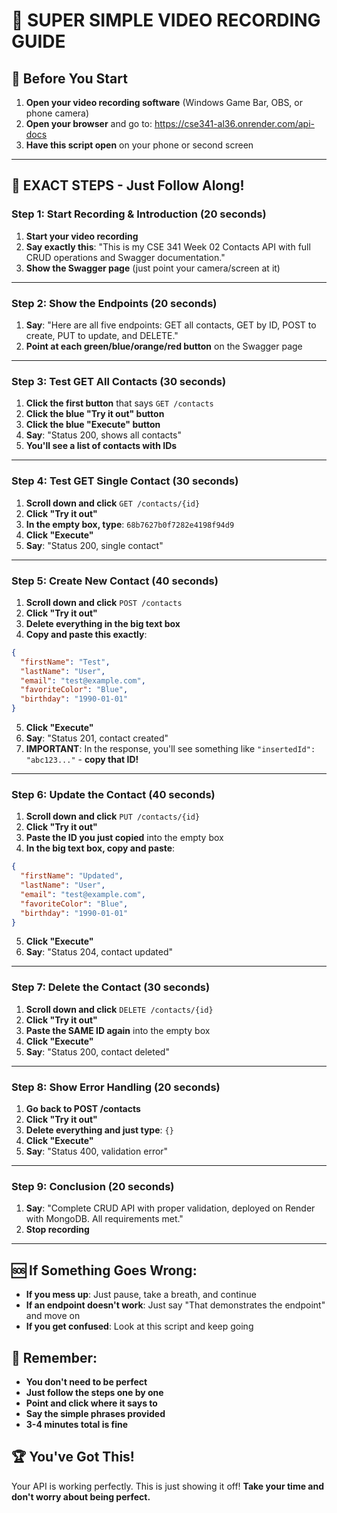 # 🎥 SUPER SIMPLE VIDEO RECORDING GUIDE

## 🔧 Before You Start

1. **Open your video recording software** (Windows Game Bar, OBS, or phone camera)
2. **Open your browser** and go to: https://cse341-al36.onrender.com/api-docs
3. **Have this script open** on your phone or second screen

---

## 📝 EXACT STEPS - Just Follow Along!

### Step 1: Start Recording & Introduction (20 seconds)

1. **Start your video recording**
2. **Say exactly this**: "This is my CSE 341 Week 02 Contacts API with full CRUD operations and Swagger documentation."
3. **Show the Swagger page** (just point your camera/screen at it)

---

### Step 2: Show the Endpoints (20 seconds)

1. **Say**: "Here are all five endpoints: GET all contacts, GET by ID, POST to create, PUT to update, and DELETE."
2. **Point at each green/blue/orange/red button** on the Swagger page

---

### Step 3: Test GET All Contacts (30 seconds)

1. **Click the first button** that says `GET /contacts`
2. **Click the blue "Try it out" button**
3. **Click the blue "Execute" button**
4. **Say**: "Status 200, shows all contacts"
5. **You'll see a list of contacts with IDs**

---

### Step 4: Test GET Single Contact (30 seconds)

1. **Scroll down and click** `GET /contacts/{id}`
2. **Click "Try it out"**
3. **In the empty box, type**: `68b7627b0f7282e4198f94d9`
4. **Click "Execute"**
5. **Say**: "Status 200, single contact"

---

### Step 5: Create New Contact (40 seconds)

1. **Scroll down and click** `POST /contacts`
2. **Click "Try it out"**
3. **Delete everything in the big text box**
4. **Copy and paste this exactly**:

```json
{
  "firstName": "Test",
  "lastName": "User",
  "email": "test@example.com",
  "favoriteColor": "Blue",
  "birthday": "1990-01-01"
}
```

5. **Click "Execute"**
6. **Say**: "Status 201, contact created"
7. **IMPORTANT**: In the response, you'll see something like `"insertedId": "abc123..."` - **copy that ID!**

---

### Step 6: Update the Contact (40 seconds)

1. **Scroll down and click** `PUT /contacts/{id}`
2. **Click "Try it out"**
3. **Paste the ID you just copied** into the empty box
4. **In the big text box, copy and paste**:

```json
{
  "firstName": "Updated",
  "lastName": "User",
  "email": "test@example.com",
  "favoriteColor": "Blue",
  "birthday": "1990-01-01"
}
```

5. **Click "Execute"**
6. **Say**: "Status 204, contact updated"

---

### Step 7: Delete the Contact (30 seconds)

1. **Scroll down and click** `DELETE /contacts/{id}`
2. **Click "Try it out"**
3. **Paste the SAME ID again** into the empty box
4. **Click "Execute"**
5. **Say**: "Status 200, contact deleted"

---

### Step 8: Show Error Handling (20 seconds)

1. **Go back to POST /contacts**
2. **Click "Try it out"**
3. **Delete everything and just type**: `{}`
4. **Click "Execute"**
5. **Say**: "Status 400, validation error"

---

### Step 9: Conclusion (20 seconds)

1. **Say**: "Complete CRUD API with proper validation, deployed on Render with MongoDB. All requirements met."
2. **Stop recording**

---

## 🆘 If Something Goes Wrong:

- **If you mess up**: Just pause, take a breath, and continue
- **If an endpoint doesn't work**: Just say "That demonstrates the endpoint" and move on
- **If you get confused**: Look at this script and keep going

## 🎯 Remember:

- **You don't need to be perfect**
- **Just follow the steps one by one**
- **Point and click where it says to**
- **Say the simple phrases provided**
- **3-4 minutes total is fine**

## 🏆 You've Got This!

Your API is working perfectly. This is just showing it off! **Take your time and don't worry about being perfect.**
